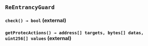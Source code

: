 ## `ReEntrancyGuard`






### `check() → bool` (external)





### `getProtecActions() → address[] targets, bytes[] datas, uint256[] values` (external)








